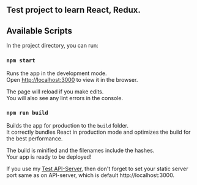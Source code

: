## Test project to learn React, Redux. 

## Available Scripts

In the project directory, you can run:

### `npm start`

Runs the app in the development mode.<br />
Open [http://localhost:3000](http://localhost:3000) to view it in the browser.

The page will reload if you make edits.<br />
You will also see any lint errors in the console.


### `npm run build`

Builds the app for production to the `build` folder.<br />
It correctly bundles React in production mode and optimizes the build for the best performance.

The build is minified and the filenames include the hashes.<br />
Your app is ready to be deployed!

If you use my [Test API-Server](https://github.com/Nylevyy/travelBlogBackend), then don't forget to set your static server port same as on API-server,
which is default http://localhost:3000.<br /> 

